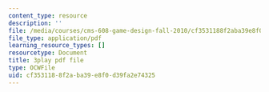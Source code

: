 ```yaml
---
content_type: resource
description: ''
file: /media/courses/cms-608-game-design-fall-2010/cf3531188f2aba39e8f0d39fa2e74325_68565.pdf
file_type: application/pdf
learning_resource_types: []
resourcetype: Document
title: 3play pdf file
type: OCWFile
uid: cf353118-8f2a-ba39-e8f0-d39fa2e74325
---
```

